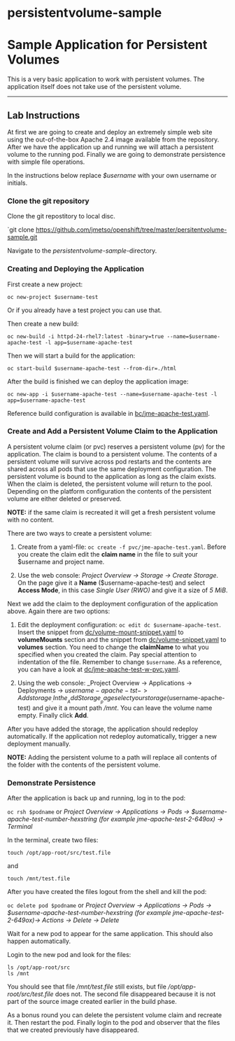 # persistentvolume-sample

# Sample Application for Persistent Volumes

This is a very basic application to work with persistent volumes. The application 
itself does not take use of the persistent volume.

---

## Lab Instructions

At first we are going to create and deploy an extremely simple web site using 
the out-of-the-box Apache 2.4 image available from the repository. After we 
have the application up and running we will attach a persistent volume to the 
running pod. Finally we are going to demonstrate
persistence with simple file operations.

In the instructions below replace _$username_ with your own username or initials.

### Clone the git repository

Clone the git repostitory to local disc.

`git clone https://github.com/jmetso/openshift/tree/master/persitentvolume-sample.git

Navigate to the _persistentvolume-sample_-directory.

### Creating and Deploying the Application

First create a new project:

`oc new-project $username-test`

Or if you already have a test project you can use that.

Then create a new build:

`oc new-build -i httpd-24-rhel7:latest -binary=true --name=$username-apache-test -l app=$username-apache-test`

Then we will start a build for the application:

`oc start-build $username-apache-test --from-dir=./html`

After the build is finished we can deploy the application image:

`oc new-app -i $username-apache-test --name=$username-apache-test -l app=$username-apache-test`

Reference build configuration is available in [bc/jme-apache-test.yaml](bc/jme-apache-test.yaml).

### Create and Add a Persistent Volume Claim to the Application

A persistent volume claim (or pvc) reserves a persistent volume (pv) for the 
application. The claim is bound to a persistent volume. The contents of a 
persistent volume will survive across pod restarts and the contents are shared
across all pods that use the same deployment configuration. The persistent 
volume is bound to the application as long as the claim exists. When the claim 
is deleted, the persistent volume will return to the pool. Depending on the 
platform configuration the contents of the persistent volume are either deleted 
or preserved.

__NOTE:__ if the same claim is recreated it will get a fresh persistent volume 
with no content.

There are two ways to create a persistent volume:

1. Create from a yaml-file: `oc create -f pvc/jme-apache-test.yaml`. Before you 
create the claim edit the __claim name__ in the file to suit your $username and
project name.

2. Use the web console: _Project Overview -> Storage -> Create Storage_. On the 
page give it a __Name__ ($username-apache-test) and select __Access Mode__, in this case _Single User (RWO)_
and give it a size of _5 MiB_.

Next we add the claim to the deployment configuration of the application above. Again there are two options:

1. Edit the deployment configuration: `oc edit dc $username-apache-test`. Insert
the snippet from [dc/volume-mount-snippet.yaml](dc/volume-mount-snippet.yaml) to __volumeMounts__ section and the
snippet from [dc/volume-snippet.yaml](dc/volume-snippet.yaml) to __volumes__ section. 
You need to change the __claimName__ to what you specified when you created the claim.
Pay special attention to indentation of the file. Remember to change `$username`.
As a reference, you can have a look at 
[dc/jme-apache-test-w-pvc.yaml](dc/jme-apache-test-w-pvc.yaml).

2. Using the web console: _Project Overview -> Applications -> Deployments -> $username-apache-tst -> Add storage_. 
In the __Add Storage__ page select your storage ($username-apache-test) and give
it a mount path _/mnt_. You can leave the volume name empty. Finally click __Add__.

After you have added the storage, the application should redeploy automatically. If the application not redeploy automatically, trigger a new deployment manually.

__NOTE:__ Adding the persistent volume to a path will replace all contents of the folder with the contents of the persistent volume.

### Demonstrate Persistence

After the application is back up and running, log in to the pod:

`oc rsh $podname` or _Project Overview -> Applications -> Pods -> $username-apache-test-number-hexstring (for example jme-apache-test-2-649ox) -> Terminal_

In the terminal, create two files:

`touch /opt/app-root/src/test.file`

and

`touch /mnt/test.file`

After you have created the files logout from the shell and kill the pod:

`oc delete pod $podname` or _Project Overview -> Applications -> Pods -> $username-apache-test-number-hexstring (for example jme-apache-test-2-649ox)-> Actions -> Delete -> Delete_

Wait for a new pod to appear for the same application. This should also happen automatically.

Login to the new pod and look for the files:

`ls /opt/app-root/src`  
`ls /mnt`

You should see that file _/mnt/test.file_ still exists, but file _/opt/app-root/src/test.file_
does not. The second file disappeared because it is not part of the source image
created earlier in the build phase.

As a bonus round you can delete the persistent volume claim and recreate it.
Then restart the pod. Finally login to the pod and observer that the files 
that we created previously have disappeared.
